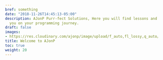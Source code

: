 ```yaml
---
bref: something
date: "2018-11-26T14:45:13-05:00"
description: AJonP Purr-fect Solutions, Here you will find lessons and videos to coach
  you on your programming journey.
draft: false
images:
- https://res.cloudinary.com/ajonp/image/upload/f_auto,fl_lossy,q_auto/v1544021089/ajonp-ajonp-com/Logos/ajonp/youtube_banner_new_logo.jpg
title: Welcome to AJonP
toc: true
weight: 20
---
```

